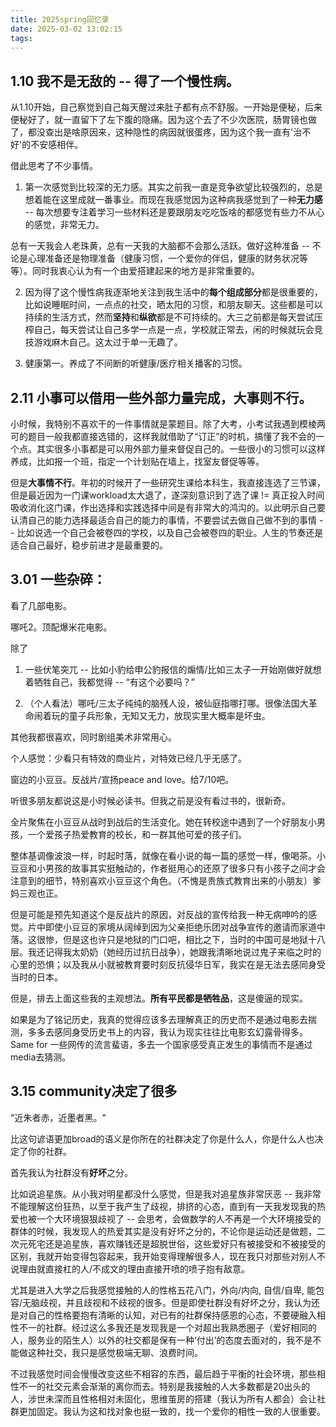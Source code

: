 ```yaml
---
title: 2025spring回忆录
date: 2025-03-02 13:02:15
tags:
---
```


## 1.10 我不是无敌的 -- 得了一个慢性病。
从1.10开始，自己察觉到自己每天醒过来肚子都有点不舒服。一开始是便秘，后来便秘好了，就一直留下了左下腹的隐痛。因为这个去了不少次医院，肠胃镜也做了，都没查出是啥原因来，这种隐性的病因就很蛋疼，因为这个我一直有'治不好'的不安感相伴。

借此思考了不少事情。

1. 第一次感觉到比较深的无力感。其实之前我一直是竞争欲望比较强烈的，总是想着能在这里成就一番事业。而现在我感觉因为这种病我感觉到了一种**无力感** -- 每次想要专注着学习一些材料还是要跟朋友吃吃饭啥的都感觉有些力不从心的感觉，非常无力。

总有一天我会人老珠黄，总有一天我的大脑都不会那么活跃。做好这种准备 -- 不论是心理准备还是物理准备（健康习惯，一个爱你的伴侣，健康的财务状况等等）。同时我衷心认为有一个由爱搭建起来的地方是非常重要的。

2. 因为得了这个慢性病我逐渐地关注到我生活中的**每个组成部分**都是很重要的，比如说睡眠时间，一点点的社交，晒太阳的习惯，和朋友聊天。这些都是可以持续的生活方式，然而**坚持**和**纵欲**都是不可持续的。大三之前都是每天尝试压榨自己，每天尝试让自己多学一点是一点，学校就正常去，闲的时候就玩会竞技游戏麻木自己。这太过于单一无趣了。

3. 健康第一。养成了不间断的听健康/医疗相关播客的习惯。

## 2.11 小事可以借用一些外部力量完成，大事则不行。
小时候，我特别不喜欢干的一件事情就是蒙题目。除了大考，小考试我遇到模棱两可的题目一般我都直接选错的，这样我就借助了“订正”的时机，搞懂了我不会的一个点。其实很多小事都是可以用外部力量来督促自己的。一些很小的习惯可以这样养成，比如报一个班，指定一个计划贴在墙上，找室友督促等等。

但是**大事情不行**。年初的时候开了一些研究生课给本科生，我直接连选了三节课，但是最近因为一门课workload太大退了，遂深刻意识到了选了课 != 真正投入时间吸收消化这门课，作出选择和实践选择中间是有非常大的鸿沟的。以此明示自己要认清自己的能力选择最适合自己的能力的事情，不要尝试去做自己做不到的事情 -- 比如说选一个自己会被卷四的学校，以及自己会被卷四的职业。人生的节奏还是适合自己最好，稳步前进才是最重要的。

## 3.01 一些杂碎：
看了几部电影。

哪吒2。顶配爆米花电影。

除了
1. 一些伏笔突兀 -- 比如小豹给申公豹报信的煽情/比如三太子一开始刚做好就想着牺牲自己，我都觉得 -- “有这个必要吗？”

2. （个人看法）哪吒/三太子纯纯的脑残人设，被仙庭指哪打哪。很像法国大革命闹着玩的童子兵形象，无知又无力，放现实里大概率是坏虫。

其他我都很喜欢，同时剧组美术非常用心。

个人感觉：少看只有特效的商业片，对特效已经几乎无感了。

窗边的小豆豆。反战片/宣扬peace and love。给7/10吧。

听很多朋友都说这是小时候必读书。但我之前是没有看过书的，很新奇。

全片聚焦在小豆豆从战时到战后的生活变化。她在转校途中遇到了一个好朋友小男孩，一个爱孩子热爱教育的校长，和一群其他可爱的孩子们。

整体基调像波浪一样，时起时落，就像在看小说的每一篇的感觉一样，像喝茶。小豆豆和小男孩的故事其实挺触动的，作者挺用心的还原了很多只有小孩子之间才会注意到的细节，特别喜欢小豆豆这个角色。（不愧是贵族式教育出来的小朋友）爹妈三观也正。

但是可能是预先知道这个是反战片的原因，对反战的宣传给我一种无病呻吟的感觉。片中即使小豆豆的家境从阔绰到因为父亲拒绝乐团对战争宣传的邀请而家道中落。这很惨，但是这也许只是地狱的门口吧，相比之下，当时的中国可是地狱十八层。我还记得我太奶奶（她经历过抗日战争），她跟我清晰地说过鬼子来临之时的心里的恐惧；以及我从小就被教育要时刻反抗侵华日军，我实在是无法去感同身受当时的日本。

但是，排去上面这些我的主观想法。**所有平民都是牺牲品**，这是傻逼的现实。

如果是为了铭记历史，我真的觉得应该多去理解真正的历史而不是通过电影去揣测，多多去感同身受历史书上的内容，我认为现实往往比电影玄幻露骨得多。Same for 一些网传的流言蜚语，多去一个国家感受真正发生的事情而不是通过media去猜测。

## 3.15 community决定了很多
"近朱者赤，近墨者黑。"

比这句谚语更加broad的语义是你所在的社群决定了你是什么人，你是什么人也决定了你的社群。

首先我认为社群没有**好坏**之分。

比如说追星族。从小我对明星都没什么感觉，但是我对追星族非常厌恶 -- 我非常不能理解这份狂热，以至于我产生了歧视，排挤的心态，直到有一天我发现我的热爱也被一个大环境狠狠歧视了 -- 会思考，会做数学的人不再是一个大环境接受的群体的时候，我发现人的热爱其实是没有好坏之分的，不论你是运动还是做题，二次元死宅还是追星族，喜欢赚钱还是超脱世俗，这些爱好只有被接受和不被接受的区别，我就开始变得包容起来，我开始变得理解很多人，现在我只对那些对别人不说理由就直接杠的人/不成文的理由直接开喷的喷子抱有敌意。

尤其是进入大学之后我感觉接触的人的性格五花八门，外向/内向, 自信/自卑, 能包容/无脑歧视，并且歧视和不歧视的很多。但是即使社群没有好坏之分，我认为还是对自己的性格要抱有清晰的认知，对已有的社群保持感恩的心态，不要硬融入相性不一的社群。经过这么多我还是发现我是一个对超出我熟悉圈子（爱好相同的人，服务业的陌生人）以外的社交都是保有一种‘付出’的态度去面对的，我不是不能做这种社交，我只是感觉极端无聊、浪费时间。

不过我感觉时间会慢慢改变这些不相容的东西，最后趋于平衡的社会环境，那些相性不一的社交元素会渐渐的离你而去。特别是我接触的人大多数都是20出头的人，涉世未深而且性格相对未固化，思维茧房的搭建（我认为所有人都会）会让社群更加固定。我认为这和找对象也挺一致的，找一个爱你的相性一致的人很重要。
